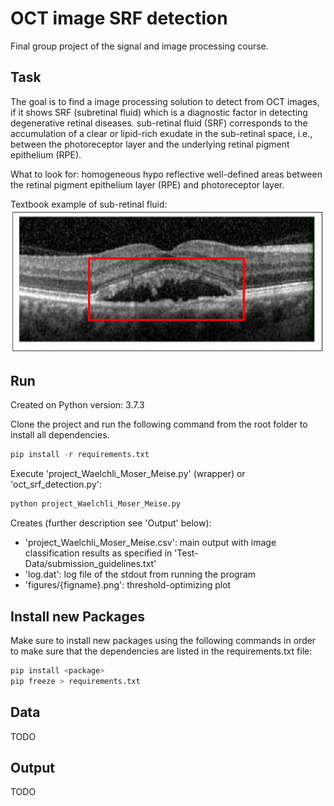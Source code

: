 # OCT image SRF detection
Final group project of the signal and image processing course.

## Task ##
The goal is to find a image processing solution to detect from OCT images, if it shows SRF (subretinal fluid) which is a diagnostic factor in detecting degenerative retinal diseases.
sub-retinal fluid (SRF) corresponds to the accumulation of a clear or lipid-rich exudate in the
sub-retinal space, i.e., between the photoreceptor layer and the underlying retinal pigment
epithelium (RPE).

What to look for: homogeneous hypo reflective well-defined areas between the retinal
pigment epithelium layer (RPE) and photoreceptor layer.

Textbook example of sub-retinal fluid:
![srfexample](srf.png?raw=true "srfexample")

## Run ##
Created on Python version: 3.7.3


Clone the project and run the following command from the root folder to install all dependencies.

```python
pip install -r requirements.txt
```

Execute 'project_Waelchli_Moser_Meise.py' (wrapper) or 'oct_srf_detection.py':
```cmd
python project_Waelchli_Moser_Meise.py
```

Creates (further description see 'Output' below):
- 'project_Waelchli_Moser_Meise.csv': main output with image classification results
as specified in 'Test-Data/submission_guidelines.txt'
- 'log.dat': log file of the stdout from running the program
- 'figures/{figname}.png': threshold-optimizing plot

## Install new Packages ##
Make sure to install new packages using the following commands in order to make sure that the
dependencies are listed in the requirements.txt file:

```python
pip install <package> 
pip freeze > requirements.txt
```

## Data ##
TODO

## Output ##
TODO